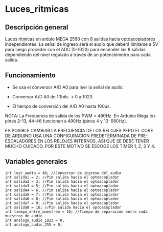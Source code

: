# Luces_ritmicas
## Descripción general
Luces ritmicas en arduio MEGA 2560 con 8 salidas hacia optoacopladores independientes. La señal de ingreso será el audio que deberá limitarse a 5V para luego proceder con el ADC (0-1023) para encender las 8 salidas dependiendo del nivel regulado a través de un potenciómetro para cada salida.

## Funcionamiento
- Se usa el conversor A/D A0 para leer la señal de audio.

- Conversor A/D A0 de 10bits -> 0 a 1023.

- El tiempo de conversión del A/D A0 hasta 100us.

NOTA: La Frecuencia de salida de los PWM = 490Hz. En Arduino Mega los pines 2-13, 44-46 funcionan a 490Hz (pines 4 y 13: 980Hz).

ES POSIBLE CAMBIAR LA FRECUENCIA DE LOS RELOJES PERO EL CORE DE ARDUINO USA UNA CONFIGURACION PREDETERMINADA DE PRE-ESCALADORES EN LOS RELOJES INTERNOS, ASI QUE SE DEBE TENER MUCHO CUIDADO. POR ESTE MOTIVO SE ESCOGE LOS TIMER 1, 2, 3 Y 4.

## Variables generales
```
int leer_audio = A0; //Conversor de ingreso del audio
int salida1 = 2; //Pin salida hacia el optoacoplador
int salida2 = 3; //Pin salida hacia el optoacoplador
int salida3 = 5; //Pin salida hacia el optoacoplador
int salida4 = 6; //Pin salida hacia el optoacoplador
int salida5 = 7; //Pin salida hacia el optoacoplador
int salida6 = 8; //Pin salida hacia el optoacoplador
int salida7 = 9; //Pin salida hacia el optoacoplador
int salida8 = 10; //Pin salida hacia el optoacoplador
int tiempo_entre_muestreo = 10; //Tiempo de separación entre cada muestreo de audio
int analogo_audio_1023 = 0;
int analogo_audio_255 = 0;
```

